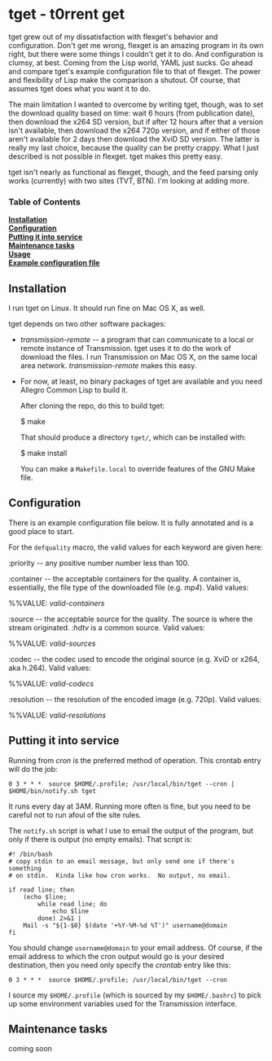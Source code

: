 # tget - t0rrent get

tget grew out of my dissatisfaction with flexget's behavior and
configuration.  Don't get me wrong, flexget is an amazing program in
its own right, but there were some things I couldn't get it to do.
And configuration is clumsy, at best.  Coming from the Lisp world,
YAML just sucks.  Go ahead and compare tget's example configuration
file to that of flexget.  The power and flexibility of Lisp make the
comparison a shutout.  Of course, that assumes tget does what you want
it to do.

The main limitation I wanted to overcome by writing tget, though, was
to set the download quality based on time: wait 6 hours (from
publication date), then download the x264 SD version, but if after 12
hours after that a version isn't available, then download the x264
720p version, and if either of those aren't available for 2 days then
download the XviD SD version.  The latter is really my last choice,
because the quality can be pretty crappy.  What I just described is
not possible in flexget.  tget makes this pretty easy.

tget isn't nearly as functional as flexget, though, and the feed
parsing only works (currently) with two sites (TVT, BTN).  I'm looking
at adding more.

### Table of Contents
**[Installation](#installation)**  
**[Configuration](#configuration)**  
**[Putting it into service](#putting-it-into-service)**  
**[Maintenance tasks](#maintenance-tasks)**  
**[Usage](#usage)**  
**[Example configuration file](#example-configuration-file)**  

## Installation

I run tget on Linux.  It should run fine on Mac OS X, as well.

tget depends on two other software packages:

* *transmission-remote* -- a program that can communicate to a local
  or remote instance of Transmission.  tget uses it to do the work of
  download the files.  I run Transmission on Mac OS X, on the same
  local area network.  *transmission-remote* makes this easy.

* For now, at least, no binary packages of tget are available and you
  need Allegro Common Lisp to build it.

  After cloning the repo, do this to build tget:

    $ make

  That should produce a directory `tget/`, which can be installed with:

    $ make install

  You can make a `Makefile.local` to override features of the GNU Make
  file.

## Configuration

There is an example configuration file below.  It is fully annotated
and is a good place to start.

For the `defquality` macro, the valid values for each keyword are
given here:

:priority -- any positive number number less than 100.

:container -- the acceptable containers for the quality.  A container
is, essentially, the file type of the downloaded file (e.g. *mp4*).
Valid values:

%%VALUE: *valid-containers*

:source -- the acceptable source for the quality.  The source is where
the stream originated.  *:hdtv* is a common source.  Valid values:

%%VALUE: *valid-sources*

:codec -- the codec used to encode the original source (e.g. XviD or
x264, aka h.264).  Valid values:

%%VALUE: *valid-codecs*

:resolution -- the resolution of the encoded image (e.g. 720p).  Valid
values:

%%VALUE: *valid-resolutions*

## Putting it into service

Running from *cron* is the preferred method of operation.  This
crontab entry will do the job:

    0 3 * * *  source $HOME/.profile; /usr/local/bin/tget --cron | $HOME/bin/notify.sh tget

It runs every day at 3AM.  Running more often is fine, but you need to
be careful not to run afoul of the site rules.

The `notify.sh` script is what I use to email the output of the
program, but only if there is output (no empty emails).  That script
is:

    #! /bin/bash
    # copy stdin to an email message, but only send one if there's something
    # on stdin.  Kinda like how cron works.  No output, no email.

    if read line; then
        (echo $line;
            while read line; do
                echo $line
            done) 2>&1 |
        Mail -s "${1-$0} $(date '+%Y-%M-%d %T')" username@domain
    fi

You should change `username@domain` to your email address.  Of course,
if the email address to which the cron output would go is your desired
destination, then you need only specify the *crontab* entry like this:

    0 3 * * *  source $HOME/.profile; /usr/local/bin/tget --cron

I source my `$HOME/.profile` (which is sourced by my `$HOME/.bashrc`)
to pick up some environment variables used for the Transmission
interface.

## Maintenance tasks

coming soon
